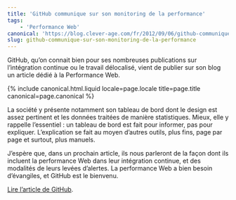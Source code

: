 ```yaml
---
title: 'GitHub communique sur son monitoring de la performance'
tags:
    - 'Performance Web'
canonical: 'https://blog.clever-age.com/fr/2012/09/06/github-communique-sur-son-monitoring-de-la-performance/'
slug: github-communique-sur-son-monitoring-de-la-performance
---
```


GitHub, qu’on connait bien pour ses nombreuses publications sur l’intégration continue ou le travail délocalisé, vient de publier sur son blog un article dédié à la Performance Web.

<!-- more -->

{% include canonical.html.liquid
    locale=page.locale
    title=page.title
    canonical=page.canonical
%}

La société y présente notamment son tableau de bord dont le design est assez pertinent et les données traitées de manière statistiques. Mieux, elle y rappelle l’essentiel&nbsp;: un tableau de bord est fait pour informer, pas pour expliquer. L’explication se fait au moyen d’autres outils, plus fins, page par page et surtout, plus manuels.

J’espère que, dans un prochain article, ils nous parleront de la façon dont ils incluent la performance Web dans leur intégration continue, et des modalités de leurs levées d’alertes. La performance Web a bien besoin d’évangiles, et GitHub est le bienvenu.

[Lire l’article de GitHub](https://github.com/blog/1252-how-we-keep-github-fast '"How we keep GitHub fast", The GitHub Blog').
